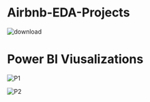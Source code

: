 # Airbnb-EDA-Projects
![download](https://github.com/user-attachments/assets/9cf69101-95ff-4c85-9496-4a5db5b15b75)

# Power BI Viusalizations
![P1](https://github.com/user-attachments/assets/1fd65816-8ed4-4385-9db1-c4fb2179841f)

![P2](https://github.com/user-attachments/assets/f0f88a69-428c-4c55-8b9f-413e75f5acbf)


